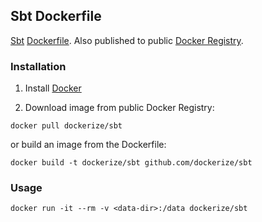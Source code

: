 ## Sbt Dockerfile

[Sbt](http://www.scala-sbt.org/) [Dockerfile](https://www.docker.io/learn/dockerfile/).  Also published to public [Docker Registry](https://index.docker.io/).

### Installation

1. Install [Docker](https://www.docker.io)

1. Download image from public Docker Registry: 

  ```
  docker pull dockerize/sbt
  ```

   or build an image from the Dockerfile: 
   
   ```
   docker build -t dockerize/sbt github.com/dockerize/sbt
   ```

### Usage

```
docker run -it --rm -v <data-dir>:/data dockerize/sbt
```
